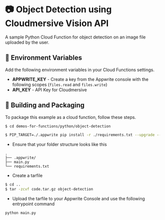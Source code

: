 # 📷 Object Detection using Cloudmersive Vision API
A sample Python Cloud Function for object detection on an image file uploaded by the user. 

## 📝 Environment Variables
Add the following environment variables in your Cloud Functions settings.

* **APPWRITE_KEY** - Create a key from the Appwrite console with the following scopes (`files.read` and `files.write`)
* **API_KEY** - API Key for Cloudmersive 

## 🚀 Building and Packaging

To package this example as a cloud function, follow these steps.

```bash
$ cd demos-for-functions/python/object-detection

$ PIP_TARGET=./.appwrite pip install -r ./requirements.txt --upgrade --ignore-installed
```

* Ensure that your folder structure looks like this 
```
.
├── .appwrite/
├── main.py
└── requirements.txt
```

* Create a tarfile

```bash
$ cd ..
$ tar -zcvf code.tar.gz object-detection
```

* Upload the tarfile to your Appwrite Console and use the following entrypoint command

```bash
python main.py
```